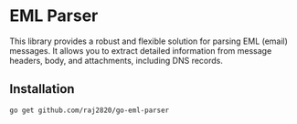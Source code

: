 # EML Parser

This library provides a robust and flexible solution for parsing EML (email) messages. It allows you to extract detailed information from message headers, body, and attachments, including DNS records.

## Installation

```bash
go get github.com/raj2820/go-eml-parser
